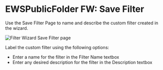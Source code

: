 # EWSPublicFolder FW: Save Filter

Use the Save Filter Page to name and describe the custom filter created in the wizard.

![Filter Wizard Save Filter page](/img/product_docs/accessanalyzer/11.6/accessanalyzer/admin/datacollector/ewsmailbox/filterwizard/savefilter.webp)

Label the custom filter using the following options:

- Enter a name for the filter in the Filter Name textbox
- Enter any desired description for the filter in the Description textbox
